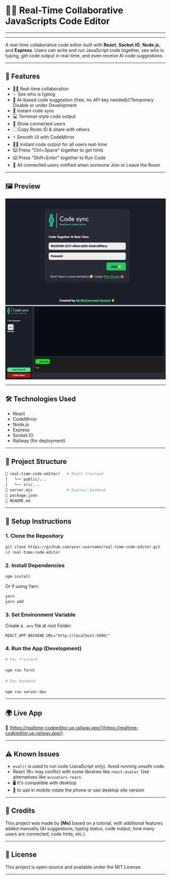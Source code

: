 # 🧑‍💻 Real-Time Collaborative JavaScripts Code Editor
---
---

A real-time collaborative code editor built with **React**, **Socket.IO**, **Node.js**, and **Express**. Users can write and run JavaScript code together, see who is typing, get code output in real-time, and even receive AI code suggestions.

---

## 🚀 Features

* 🧑‍🥝 Real-time collaboration
* ✨ See who is typing
* 🧠 AI-based code suggestion (free, no API key needed)//Temporary Disable or under Development
* 📄 Instant code sync
* 💻 Terminal-style code output
* 👥 Show connected users
* 🗌 Copy Room ID & share with others
* ⚡ Smooth UI with CodeMirror
* 👨‍💻 Instant code output for all users real-time
* ⌨️ Press "Ctrl+Space" together to get hints
* ⌨️ Press "Shift+Enter" together to Run Code
* 👥 All connected users notified when someone Join or Leave the Room

---

## 🖼️ Preview

![App Preview](./public/AppPreview_1.png)
![App Preview](./public/AppPreview_2.png)

---

## 🛠️ Technologies Used

* React
* CodeMirror
* Node.js
* Express
* Socket.IO
* Railway (for deployment)

---

## 📁 Project Structure

```bash
🔺️ real-time-code-editor/   # React frontend
│   └── public/...
│   └── src/...
🔺️ server.mjs               # Express backend
🔺️ package.json
🔺️ README.md
```

---

## 🔧 Setup Instructions

### 1. Clone the Repository

```bash
git clone https://github.com/your-username/real-time-code-editor.git
cd real-time-code-editor
```

### 2. Install Dependencies

```bash
npm install
```

Or if using Yarn:

```bash
yarn
yarn add
```

### 3. Set Environment Variable

Create a `.env` file at root Folder:

```env
REACT_APP_BACKEND_URL="http://localhost:5080/"
```

### 4. Run the App (Development)

```bash
# For frontend

npm run fornt

# For backend

npm run server:dev
```

---

## 🌍 Live App

🔗 [https://realtime-codeeditor.up.railway.app/](https://realtime-codeeditor.up.railway.app/)

---

## ⚠️ Known Issues

* `eval()` is used to run code (JavaScript only). Avoid running unsafe code.
* React 19+ may conflict with some libraries like `react-avatar`. Use alternatives like `avvvatars-react`.
* 🖥️ It's compatible with desktop
* 📱 to use in mobile rotate the phone or use desktop site version

---

## 🙌 Credits

This project was made by **\[Me]** based on a tutorial, with additional features added manually (AI suggestions, typing status, code output, how many users are connected, code hints, etc.).

---

## 📄 License

This project is open-source and available under the MIT License


---
